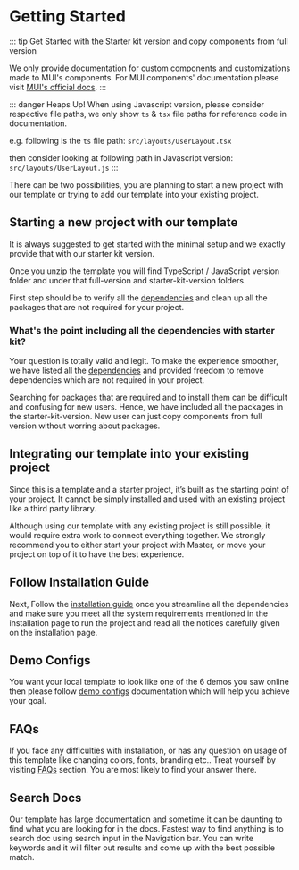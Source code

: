# Getting Started

::: tip
Get Started with the Starter kit version and copy components from full version

We only provide documentation for custom components and customizations made to MUI's components. For MUI components' documentation please visit [MUI's official docs](https://mui.com/components/).
:::

::: danger Heaps Up!
When using Javascript version, please consider respective file paths, we only show `ts` & `tsx` file paths for reference code in documentation.

e.g. following is the `ts` file path: `src/layouts/UserLayout.tsx`

then consider looking at following path in Javascript version: `src/layouts/UserLayout.js`
:::

There can be two possibilities, you are planning to start a new project with our template or trying to add our template into your existing project.

## Starting a new project with our template

It is always suggested to get started with the minimal setup and we exactly provide that with our starter kit version.

Once you unzip the template you will find TypeScript / JavaScript version folder and under that full-version and starter-kit-version folders.

First step should be to verify all the [dependencies](/guide/overview/dependencies.html) and clean up all the packages that are not required for your project.

### What's the point including all the dependencies with starter kit?

Your question is totally valid and legit. To make the experience smoother, we have listed all the [dependencies](/guide/overview/dependencies.html) and provided freedom to remove dependencies which are not required in your project.

Searching for packages that are required and to install them can be difficult and confusing for new users. Hence, we have included all the packages in the starter-kit-version. New user can just copy components from full version without worring about packages.

## Integrating our template into your existing project

Since this is a template and a starter project, it’s built as the starting point of your project. It cannot be simply installed and used with an existing project like a third party library.

Although using our template with any existing project is still possible, it would require extra work to connect everything together. We strongly recommend you to either start your project with Master, or move your project on top of it to have the best experience.

## Follow Installation Guide

Next, Follow the [installation guide](/guide/overview/installation.html) once you streamline all the dependencies and make sure you meet all the system requirements mentioned in the installation page to run the project and read all the notices carefully given on the installation page.

## Demo Configs

You want your local template to look like one of the 6 demos you saw online then please follow [demo configs](/guide/development/demo-config.html) documentation which will help you achieve your goal.

## FAQs

If you face any difficulties with installation, or has any question on usage of this template like changing colors, fonts, branding etc.. Treat yourself by visiting [FAQs](/faq/) section. You are most likely to find your answer there.

## Search Docs

Our template has large documentation and sometime it can be daunting to find what you are looking for in the docs. Fastest way to find anything is to search doc using search input in the Navigation bar. You can write keywords and it will filter out results and come up with the best possible match.
